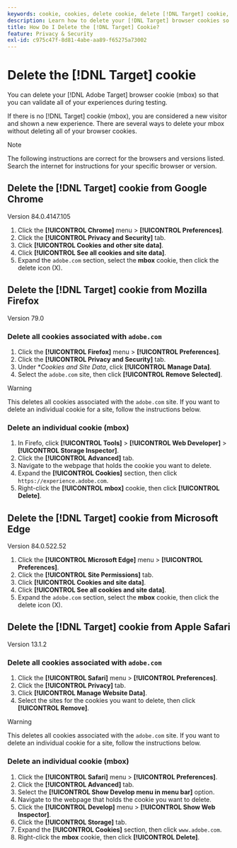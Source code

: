 ```yaml
---
keywords: cookie, cookies, delete cookie, delete [!DNL Target] cookie, google chrome, chrome, mozilla firefox, firefox, microsoft edge, safari, cookie1
description: Learn how to delete your [!DNL Target] browser cookies so that you can validate your experiences.
title: How Do I Delete the [!DNL Target] Cookie?
feature: Privacy & Security
exl-id: c975c47f-8d81-4abe-aa89-f65275a73002
---
```

# Delete the [!DNL Target] cookie

You can delete your [!DNL Adobe Target] browser cookie (mbox) so that you can validate all of your experiences during testing.

If there is no [!DNL Target] cookie (mbox), you are considered a new visitor and shown a new experience. There are several ways to delete your mbox without deleting all of your browser cookies.

>[!NOTE]
>
>The following instructions are correct for the browsers and versions listed. Search the internet for instructions for your specific browser or version.

## Delete the [!DNL Target] cookie from Google Chrome

Version 84.0.4147.105

1. Click the **[!UICONTROL Chrome]** menu > **[!UICONTROL Preferences]**.
1. Click the **[!UICONTROL Privacy and Security]** tab.
1. Click **[!UICONTROL Cookies and other site data]**.
1. Click **[!UICONTROL See all cookies and site data]**.
1. Expand the `adobe.com` section, select the **mbox** cookie, then click the delete icon (X).

## Delete the [!DNL Target] cookie from Mozilla Firefox

Version 79.0

### Delete all cookies associated with `adobe.com`

1. Click the **[!UICONTROL Firefox]** menu > **[!UICONTROL Preferences]**.
1. Click the **[!UICONTROL Privacy and Security]** tab. 
1. Under **Cookies and Site Data*, click **[!UICONTROL Manage Data]**.
1. Select the `adobe.com` site, then click **[!UICONTROL Remove Selected]**.

>[!WARNING]
>
>This deletes all cookies associated with the `adobe.com` site. If you want to delete an individual cookie for a site, follow the instructions below.

### Delete an individual cookie (mbox)

1. In Firefo, click **[!UICONTROL Tools]** > **[!UICONTROL Web Developer]** > **[!UICONTROL Storage Inspector]**.
1. Click the **[!UICONTROL Advanced]** tab.
1. Navigate to the webpage that holds the cookie you want to delete.
1. Expand the **[!UICONTROL Cookies]** section, then click `https://experience.adobe.com`.
1. Right-click the **[!UICONTROL mbox]** cookie, then click **[!UICONTROL Delete]**.

## Delete the [!DNL Target] cookie from Microsoft Edge

Version 84.0.522.52

1. Click the **[!UICONTROL Microsoft Edge]** menu > **[!UICONTROL Preferences]**.
1. Click the **[!UICONTROL Site Permissions]** tab.
1. Click **[!UICONTROL Cookies and site data]**.
1. Click **[!UICONTROL See all cookies and site data]**.
1. Expand the `adobe.com` section, select the **mbox** cookie, then click the delete icon (X).

## Delete the [!DNL Target] cookie from Apple Safari

Version 13.1.2

### Delete all cookies associated with `adobe.com`

1. Click the **[!UICONTROL Safari]** menu > **[!UICONTROL Preferences]**.
1. Click the **[!UICONTROL Privacy]** tab.
1. Click **[!UICONTROL Manage Website Data]**.
1. Select the sites for the cookies you want to delete, then click **[!UICONTROL Remove]**.

>[!WARNING]
>
>This deletes all cookies associated with the `adobe.com` site. If you want to delete an individual cookie for a site, follow the instructions below.

### Delete an individual cookie (mbox)

1. Click the **[!UICONTROL Safari]** menu > **[!UICONTROL Preferences]**.
1. Click the **[!UICONTROL Advanced]** tab.
1. Select the **[!UICONTROL Show Develop menu in menu bar]** option.
1. Navigate to the webpage that holds the cookie you want to delete.
1. Click the **[!UICONTROL Develop]** menu > **[!UICONTROL Show Web Inspector]**.
1. Click the **[!UICONTROL Storage]** tab.
1. Expand the **[!UICONTROL Cookies]** section, then click `www.adobe.com`.
1. Right-click the **mbox** cookie, then click **[!UICONTROL Delete]**.
